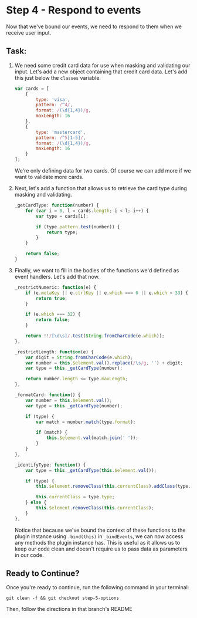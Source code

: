 # Step 4 - Respond to events

Now that we've bound our events, we need to respond to them when we receive user input. 

## Task:

1. We need some credit card data for use when masking and validating our input. Let's add a new object containing that credit card data. Let's add this just below the `classes` variable.

    ```js
    var cards = [
        {
            type: 'visa',
            pattern: /^4/,
            format: /(\d{1,4})/g,
            maxLength: 16
        },
        {
            type: 'mastercard',
            pattern: /^5[1-5]/,
            format: /(\d{1,4})/g,
            maxLength: 16
        }
    ];
    ```
    
    We're only defining data for two cards. Of course we can add more if we want to validate more cards.
    
1. Next, let's add a function that allows us to retrieve the card type during masking and validating.

    ```js
    _getCardType: function(number) {
        for (var i = 0, l = cards.length; i < l; i++) {
            var type = cards[i];

            if (type.pattern.test(number)) {
                return type;
            }
        }

        return false;
    }
    ```
    
1. Finally, we want to fill in the bodies of the functions we'd defined as event handlers. Let's add that now.

    ```js
    _restrictNumeric: function(e) {
        if (e.metaKey || e.ctrlKey || e.which === 0 || e.which < 33) {
            return true;
        }

        if (e.which === 32) {
            return false;
        }

        return !!/[\d\s]/.test(String.fromCharCode(e.which));
    },

    _restrictLength: function(e) {
        var digit = String.fromCharCode(e.which);
        var number = this.$element.val().replace(/\s/g, '') + digit;
        var type = this._getCardType(number);

        return number.length <= type.maxLength;
    },

    _formatCard: function() {
        var number = this.$element.val();
        var type = this._getCardType(number);

        if (type) {
            var match = number.match(type.format);

            if (match) {
                this.$element.val(match.join(' '));
            }
        }
    },

    _identifyType: function() {
        var type = this._getCardType(this.$element.val());

        if (type) {
            this.$element.removeClass(this.currentClass).addClass(type.type);

            this.currentClass = type.type;
        } else {
            this.$element.removeClass(this.currentClass);
        }
    },
    ```
    
    Notice that because we've bound the context of these functions to the plugin instance using `.bind(this)` in `_bindEvents`, we can now access any methods the plugin instance has. This is useful as it allows us to keep our code clean and doesn't require us to pass data as parameters in our code.

## Ready to Continue?

Once you're ready to continue, run the following command in your terminal:

```cli
git clean -f && git checkout step-5-options
```

Then, follow the directions in that branch's README
